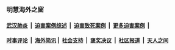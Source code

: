 
### 明慧海外之窗

####  [武汉肺炎](indexes/365.md?t=04062301) &nbsp;|&nbsp;  [迫害案例综述](indexes/328.md?t=04062301) &nbsp;|&nbsp; [迫害致死案例](indexes/277.md?t=04062301)  &nbsp;|&nbsp; [更多迫害案例](indexes/81.md?t=04062301)  &nbsp;|&nbsp; 
####  [时事评论](indexes/19.md?t=04062301) &nbsp;|&nbsp; [海外简讯](indexes/245.md?t=04062301)&nbsp;|&nbsp;  [社会支持](indexes/140.md?t=04062301) &nbsp;|&nbsp; [褒奖决议](indexes/282.md?t=04062301) &nbsp;|&nbsp; [社区报道](indexes/91.md?t=04062301)  &nbsp;|&nbsp; [天人之间](indexes/78.md?t=04062301) 


